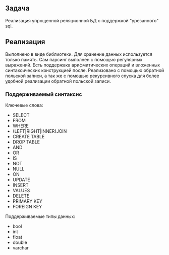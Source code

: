 ## Задача

Реализация упрощенной реляционной БД с поддержкой "урезанного" sql.

## Реализация

Выполнено в виде библиотеки. Для хранение данных используется только память.
Сам парсинг выполнен с помощью регулярных выражений. Есть поддержака арифмитических операций и вложенных синтаксических конструкцией после. Реализовано с помощью обратной польской записи, а так же с помощью рекурсивного спуска для более удобной реализации обратной польской записи. 

### Поддерживаемый синтаксис

Ключевые слова:

- SELECT
- FROM
- WHERE
- (LEFT|RIGHT|INNER)JOIN
- CREATE TABLE
- DROP TABLE
- AND
- OR
- IS
- NOT
- NULL
- ON
- UPDATE
- INSERT
- VALUES
- DELETE
- PRIMARY KEY
- FOREIGN KEY

Поддерживаемые типы данных:

- bool
- int
- float
- double
- varchar


